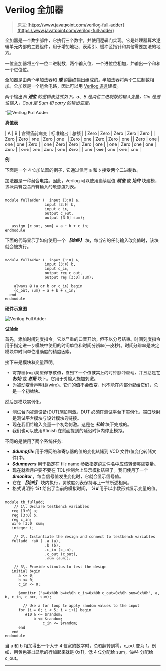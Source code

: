 # Verilog 全加器

> 原文:[https://www.javatpoint.com/verilog-full-adder](https://www.javatpoint.com/verilog-full-adder)

全加器是一个数字部件，它执行三个数字，并使用逻辑门实现。它是处理器算术逻辑单元内部的主要组件，用于增加地址、表索引、缓冲区指针和其他需要加法的地方。

一位全加器将三个一位二进制数、两个输入位、一个进位位相加，并输出一个和和一个进位位。

全加器是由两个半加法器和 ***或*** 的最终输出组成的。半加法器将两个二进制数相加。全加器是一个组合电路，因此可以用 [Verilog 语言](https://www.javatpoint.com/verilog)建模。

两个输出*和 ***进位*** 的逻辑表达式如下。a、B 是两位二进制数的输入变量，Cin 是进位输入，Cout 是 Sum 和 carry 的输出变量。*

*![Verilog Full Adder](../Images/5d0e31451f8b511fe7832605613b6128.png)

**真值表**

| A | B | 宫颈癌前病变 | 标准输出 | 总额 |
| Zero | Zero | Zero | Zero | Zero |
| Zero | Zero | one | Zero | one |
| Zero | one | Zero | Zero | one |
| Zero | one | one | one | Zero |
| one | Zero | Zero | Zero | one |
| one | Zero | one | one | Zero |
| one | one | Zero | one | Zero |
| one | one | one | one | one |

**例**

下面是一个 4 位加法器的例子，它通过信号 a 和 b 接受两个二进制数。

加法器是一种组合电路。因此，Verilog 可以使用连续赋值 ***赋值*** 或 ***始终*** 块建模，该块具有包含所有输入的敏感度列表。

```

module fulladder (  input [3:0] a,
                  input [3:0] b,
                  input c_in,
                  output c_out,
                  output [3:0] sum);

   assign {c_out, sum} = a + b + c_in;
endmodule

```

下面的代码显示了如何使用一个 ***【始终】*** 块，每当它的任何输入改变值时，该块就会被执行。

```

module fulladder (  input [3:0] a,
                  input [3:0] b,
                  input c_in,
                  output reg c_out,
                  output reg [3:0] sum);

	always @ (a or b or c_in) begin
  	{c_out, sum} = a + b + c_in;
  end
endmodule

```

**硬件示意图**

![Verilog Full Adder](../Images/27e4f77acc10b0aa0e91500ea92f27fa.png)

**试验台**

首先，添加时间刻度指令。它以严重的口音开始，但不以分号结束。时间刻度指令用于指定进一步模块中使用的时间单位和时间分辨率(一皮秒)。时间分辨率是决定模块中时间单位准确度的精度因素。

接下来是模块和变量声明。

*   寄存器(reg)类型保存该值，直到下一个值被其上的时钟脉冲驱动，并且总是在 ***初始*** 或 ***总是*** 块下。它用于对输入施加刺激。
*   为被动变量声明线(wire)。它们的值不会改变，也不能在内部分配给它们，总是一个初始块。

然后是模块实例化。

*   测试台向被测设备(DUT)施加刺激。DUT 必须在测试平台下实例化。端口映射是测试平台模块与设计模块的链接。
*   现在我们给输入变量一个初始刺激。这是在 ***初始*** 块下完成的。
*   我们也可以使用$finish 在前面提到的延迟时间内停止模拟。

不同的是使用了两个系统任务:

*   ***$dumpfile*** 用于将网络和寄存器的值的变化转储到 VCD 文件(值变化转储文件)中。
*   ***$dumpvars*** 用于指定在 file name 参数指定的文件名中应该转储哪些变量。
*   现在就看用户要不要在 TCL 控制台上显示模拟结果了。我们使用了一个 ***$monitor*** ，每当信号值发生变化时，它就会显示信号值。
*   它在 ***【始终】*** 块内执行，灵敏度列表保持与上一节所述相同。
*   格式说明符 ***%t*** 给出了当前的模拟时间， ***%d*** 用于以小数形式显示变量的值。

```

module tb_fulladd;
	// 1\. Declare testbench variables
   reg [3:0] a;
   reg [3:0] b;
   reg c_in;
   wire [3:0] sum;
   integer i;

	// 2\. Instantiate the design and connect to testbench variables
   fulladd  fa0 ( .a (a),
                  .b (b),
                  .c_in (c_in),
                  .c_out (c_out),
                  .sum (sum));

	// 3\. Provide stimulus to test the design
   initial begin
      a <= 0;
      b <= 0;
      c_in <= 0;

      $monitor ("a=0x%0h b=0x%0h c_in=0x%0h c_out=0x%0h sum=0x%0h", a, b, c_in, c_out, sum);

		// Use a for loop to apply random values to the input
      for (i = 0; i < 5; i = i+1) begin
         #10 a <= $random;
             b <= $random;
         		 c_in <= $random;
      end
   end
endmodule

```

当 a 和 b 相加得出一个大于 4 位宽的数字时，总和翻转到零，c_out 变为 1。例如，用黄色突出显示的行加起来就是 0x11，低 4 位分配给 sum，位#4 分配给 c_out。

* * **